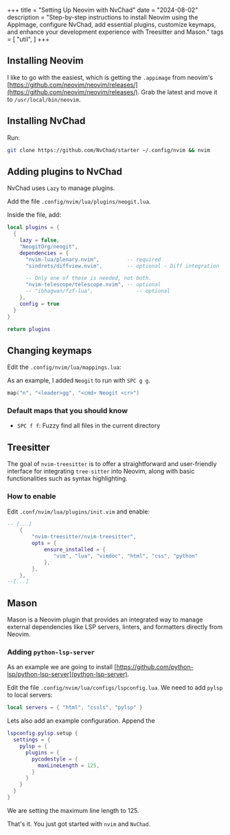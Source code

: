+++
title = "Setting Up Neovim with NvChad"
date = "2024-08-02"
description = "Step-by-step instructions to install Neovim using the AppImage, configure NvChad, add essential plugins, customize keymaps, and enhance your development experience with Treesitter and Mason."
tags = [
    "util",
]
+++

## Installing Neovim

I like to go with the easiest, which is getting the `.appimage` from neovim's [https://github.com/neovim/neovim/releases/](https://github.com/neovim/neovim/releases/).
Grab the latest and move it to `/usr/local/bin/neovim`.

## Installing NvChad

Run:

```sh
git clone https://github.com/NvChad/starter ~/.config/nvim && nvim
```

## Adding plugins to NvChad

NvChad uses `Lazy` to manage plugins.

Add the file `.config/nvim/lua/plugins/neogit.lua`.

Inside the file, add:

```lua
local plugins = {
  {
    lazy = false,
    "NeogitOrg/neogit",
    dependencies = {
      "nvim-lua/plenary.nvim",         -- required
      "sindrets/diffview.nvim",        -- optional - Diff integration

      -- Only one of these is needed, not both.
      "nvim-telescope/telescope.nvim", -- optional
      -- "ibhagwan/fzf-lua",              -- optional
    },
    config = true
  }
}

return plugins
```

## Changing keymaps

Edit the `.config/nvim/lua/mappings.lua`:

As an example, I added `Neogit` to run with `SPC g g`.

```lua
map("n", "<leader>gg", "<cmd> Neogit <cr>")
```

### Default maps that you should know

- `SPC f f`: Fuzzy find all files in the current directory

## Treesitter

The goal of `nvim-treesitter` is to offer a straightforward and user-friendly interface for integrating `tree-sitter` into Neovim, along with basic functionalities such as syntax highlighting.

### How to enable

Edit `.conf/nvim/lua/plugins/init.vim` and enable:

```lua
-- [...]
    {
        "nvim-treesitter/nvim-treesitter",
        opts = {
            ensure_installed = {
               "vim", "lua", "vimdoc", "html", "css", "python"
            },
        },
    },
--[...]
```

## Mason

Mason is a Neovim plugin that provides an integrated way
to manage external dependencies
like LSP servers, linters, and formatters directly from Neovim.

### Adding `python-lsp-server`

As an example we are going to install [https://github.com/python-lsp/python-lsp-server](python-lsp-server).

Edit the file `.config/nvim/lua/configs/lspconfig.lua`.
We need to add `pylsp` to local servers:

```lua
local servers = { "html", "cssls", "pylsp" }
```

Lets also add an example configuration. Append the

```lua
lspconfig.pylsp.setup {
  settings = {
    pylsp = {
      plugins = {
        pycodestyle = {
          maxLineLength = 125,
        }
      }
    }
  }
}
```

We are setting the maximum line length to 125.

That's it.
You just got started with `nvim` and `NvChad`.
